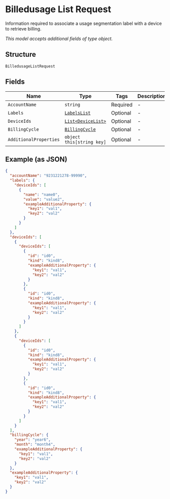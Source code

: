 
# Billedusage List Request

Information required to associate a usage segmentation label with a device to retrieve billing.

*This model accepts additional fields of type object.*

## Structure

`BilledusageListRequest`

## Fields

| Name | Type | Tags | Description |
|  --- | --- | --- | --- |
| `AccountName` | `string` | Required | - |
| `Labels` | [`LabelsList`](../../doc/models/labels-list.md) | Optional | - |
| `DeviceIds` | [`List<DeviceList>`](../../doc/models/device-list.md) | Optional | - |
| `BillingCycle` | [`BillingCycle`](../../doc/models/billing-cycle.md) | Optional | - |
| `AdditionalProperties` | `object this[string key]` | Optional | - |

## Example (as JSON)

```json
{
  "accountName": "9231221278-99990",
  "labels": {
    "deviceIds": [
      {
        "name": "name0",
        "value": "value2",
        "exampleAdditionalProperty": {
          "key1": "val1",
          "key2": "val2"
        }
      }
    ]
  },
  "deviceIds": [
    {
      "deviceIds": [
        {
          "id": "id0",
          "kind": "kind8",
          "exampleAdditionalProperty": {
            "key1": "val1",
            "key2": "val2"
          }
        },
        {
          "id": "id0",
          "kind": "kind8",
          "exampleAdditionalProperty": {
            "key1": "val1",
            "key2": "val2"
          }
        }
      ]
    },
    {
      "deviceIds": [
        {
          "id": "id0",
          "kind": "kind8",
          "exampleAdditionalProperty": {
            "key1": "val1",
            "key2": "val2"
          }
        },
        {
          "id": "id0",
          "kind": "kind8",
          "exampleAdditionalProperty": {
            "key1": "val1",
            "key2": "val2"
          }
        }
      ]
    }
  ],
  "billingCycle": {
    "year": "year6",
    "month": "month4",
    "exampleAdditionalProperty": {
      "key1": "val1",
      "key2": "val2"
    }
  },
  "exampleAdditionalProperty": {
    "key1": "val1",
    "key2": "val2"
  }
}
```

